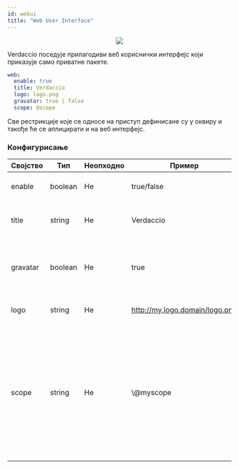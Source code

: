 ```yaml
---
id: webui
title: "Web User Interface"
---
```



<p align="center"><img src="https://user-images.githubusercontent.com/558752/52916111-fa4ba980-32db-11e9-8a64-f4e06eb920b3.png"></p>

Verdaccio поседује прилагодиви веб кориснички интерфејс који приказује само приватне пакете.

```yaml
web:
  enable: true
  title: Verdaccio
  logo: logo.png
  gravatar: true | false
  scope: @scope
```

Све рестрикције које се односе на приступ дефинисане су у оквиру  и такође ће се аплицирати и на веб интерфејс.</p> 

### Конфигурисање

| Својство | Тип     | Неопходно | Пример                         | Подршка | Опис                                                                                                                                              |
| -------- | ------- | --------- | ------------------------------ | ------- | ------------------------------------------------------------------------------------------------------------------------------------------------- |
| enable   | boolean | Не        | true/false                     | all     | дозвољава приказ веб интерфејса                                                                                                                   |
| title    | string  | Не        | Verdaccio                      | all     | Опис наслова HTML заглавља                                                                                                                        |
| gravatar | boolean | Не        | true                           | all     | Gravatars will be generated under the hood if this property is enabled                                                                            |
| logo     | string  | Не        | http://my.logo.domain/logo.png | all     | URL на коме се налази лого                                                                                                                        |
| scope    | string  | Не        | \\@myscope                   | all     | Ако користите регистри за specific module scope, прецизирајте тај scope како бисте подесили webui instructions header (note: escape @ with \\@) |